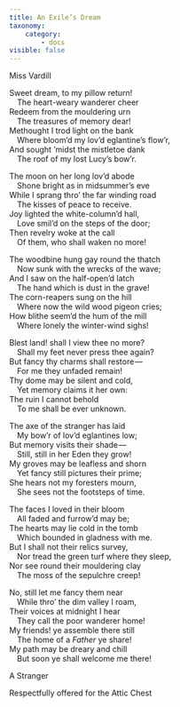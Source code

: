 ```yaml
---
title: An Exile’s Dream
taxonomy:
    category:
        - docs
visible: false
---
```


<div class="author">Miss Vardill</div>

Sweet dream, to my pillow return!  
&emsp;The heart-weary wanderer cheer  
Redeem from the mouldering urn  
&emsp;The treasures of memory dear!  
Methought I trod light on the bank  
&emsp;Where bloom’d my lov’d eglantine’s flow’r,  
And sought ’midst the mistletoe dank  
&emsp;The roof of my lost Lucy’s bow’r.  

The moon on her long lov’d abode  
&emsp;Shone bright as in midsummer’s eve  
While I sprang thro’ the far winding road  
&emsp;The kisses of peace to receive.  
Joy lighted the white-column’d hall,  
&emsp;Love smil’d on the steps of the door;  
Then revelry woke at the call  
&emsp;Of them, who shall waken no more!

The woodbine hung gay round the thatch  
&emsp;Now sunk with the wrecks of the wave;  
And I saw on the half-open’d latch  
&emsp;The hand which is dust in the grave!  
The corn-reapers sung on the hill  
&emsp;Where now the wild wood pigeon cries;  
How blithe seem’d the hum of the mill  
&emsp;Where lonely the winter-wind sighs!

Blest land! shall I view thee no more?  
&emsp;Shall my feet never press thee again?  
But fancy thy charms shall restore —   
&emsp;For me they unfaded remain!  
Thy dome may be silent and cold,  
&emsp;Yet memory claims it her own:  
The ruin I cannot behold  
&emsp;To me shall be ever unknown.  

The axe of the stranger has laid  
&emsp;My bow’r of lov’d eglantines low;  
But memory visits their shade —   
&emsp;Still, still in her Eden they grow!  
My groves may be leafless and shorn  
&emsp;Yet fancy still pictures their prime;  
She hears not my foresters mourn,  
&emsp;She sees not the footsteps of time.

The faces I loved in their bloom  
&emsp;All faded and furrow’d may be;  
The hearts may lie cold in the tomb  
&emsp;Which bounded in gladness with me.  
But I shall not their relics survey,  
&emsp;Nor tread the green turf where they sleep,  
Nor see round their mouldering clay  
&emsp;The moss of the sepulchre creep!  

No, still let me fancy them near  
&emsp;While thro’ the dim valley I roam,  
Their voices at midnight I hear  
&emsp;They call the poor wanderer home!  
My friends! ye assemble there still  
&emsp;The home of a *Father* ye share!  
My path may be dreary and chill  
&emsp;But soon ye shall welcome me there!

A Stranger

Respectfully offered for the Attic Chest